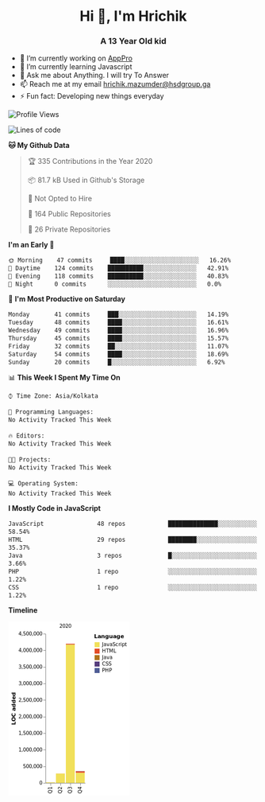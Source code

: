 <h1 align="center">Hi 👋, I'm Hrichik</h1>
<h3 align="center">A 13 Year Old kid</h3>


- 🔭 I’m currently working on [AppPro](https://apppro.in)
- 🌱 I’m currently learning Javascript
- 💬 Ask me about Anything. I will try To Answer
- 📫 Reach me at my email hrichik.mazumder@hsdgroup.ga
- ⚡ Fun fact: Developing new things everyday

<!--START_SECTION:waka-->
![Profile Views](http://img.shields.io/badge/Profile%20Views-2-blue)

![Lines of code](https://img.shields.io/badge/From%20Hello%20World%20I%27ve%20Written-3.2%20million%20lines%20of%20code-blue)

**🐱 My Github Data** 

> 🏆 335 Contributions in the Year 2020
 > 
> 📦 81.7 kB Used in Github's Storage 
 > 
> 🚫 Not Opted to Hire
 > 
> 📜 164 Public Repositories 
 > 
> 🔑 26 Private Repositories  

**I'm an Early 🐤** 

```text
🌞 Morning    47 commits     ████░░░░░░░░░░░░░░░░░░░░░   16.26% 
🌆 Daytime    124 commits    ██████████░░░░░░░░░░░░░░░   42.91% 
🌃 Evening    118 commits    ██████████░░░░░░░░░░░░░░░   40.83% 
🌙 Night      0 commits      ░░░░░░░░░░░░░░░░░░░░░░░░░   0.0%

```
📅 **I'm Most Productive on Saturday** 

```text
Monday       41 commits     ███░░░░░░░░░░░░░░░░░░░░░░   14.19% 
Tuesday      48 commits     ████░░░░░░░░░░░░░░░░░░░░░   16.61% 
Wednesday    49 commits     ████░░░░░░░░░░░░░░░░░░░░░   16.96% 
Thursday     45 commits     ████░░░░░░░░░░░░░░░░░░░░░   15.57% 
Friday       32 commits     ██░░░░░░░░░░░░░░░░░░░░░░░   11.07% 
Saturday     54 commits     ████░░░░░░░░░░░░░░░░░░░░░   18.69% 
Sunday       20 commits     █░░░░░░░░░░░░░░░░░░░░░░░░   6.92%

```


📊 **This Week I Spent My Time On** 

```text
⌚︎ Time Zone: Asia/Kolkata

💬 Programming Languages: 
No Activity Tracked This Week

🔥 Editors: 
No Activity Tracked This Week

🐱‍💻 Projects: 
No Activity Tracked This Week

💻 Operating System: 
No Activity Tracked This Week

```

**I Mostly Code in JavaScript** 

```text
JavaScript               48 repos            ██████████████░░░░░░░░░░░   58.54% 
HTML                     29 repos            ████████░░░░░░░░░░░░░░░░░   35.37% 
Java                     3 repos             █░░░░░░░░░░░░░░░░░░░░░░░░   3.66% 
PHP                      1 repo              ░░░░░░░░░░░░░░░░░░░░░░░░░   1.22% 
CSS                      1 repo              ░░░░░░░░░░░░░░░░░░░░░░░░░   1.22%

```


**Timeline**

![Chart not found](https://raw.githubusercontent.com/hrichiksite/hrichiksite/master/charts/bar_graph.png) 


<!--END_SECTION:waka-->
